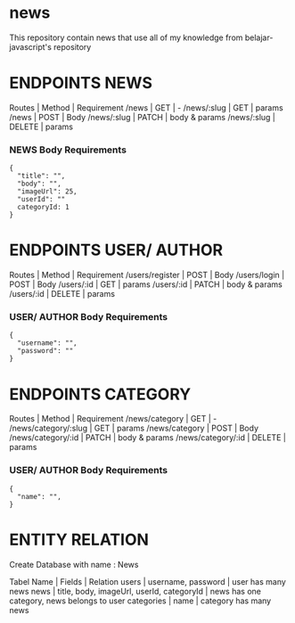 # news

This repository contain news that use all of my knowledge from belajar-javascript's repository

# ENDPOINTS NEWS

Routes | Method | Requirement
/news | GET | -
/news/:slug | GET | params
/news | POST | Body
/news/:slug | PATCH | body & params
/news/:slug | DELETE | params

### NEWS Body Requirements

```
{
  "title": "",
  "body": "",
  "imageUrl": 25,
  "userId": ""
  categoryId: 1
}
```

# ENDPOINTS USER/ AUTHOR

Routes | Method | Requirement
/users/register | POST | Body
/users/login | POST | Body
/users/:id | GET | params
/users/:id | PATCH | body & params
/users/:id | DELETE | params

### USER/ AUTHOR Body Requirements

```
{
  "username": "",
  "password": ""
}
```

# ENDPOINTS CATEGORY

Routes | Method | Requirement
/news/category | GET | -
/news/category/:slug | GET | params
/news/category | POST | Body
/news/category/:id | PATCH | body & params
/news/category/:id | DELETE | params

### USER/ AUTHOR Body Requirements

```
{
  "name": "",
}
```

# ENTITY RELATION

Create Database with name : News

Tabel Name | Fields | Relation
users | username, password | user has many news
news | title, body, imageUrl, userId, categoryId | news has one category, news belongs to user
categories | name | category has many news